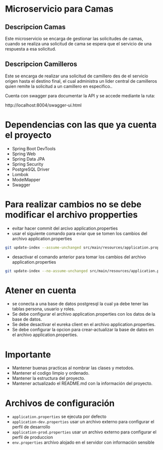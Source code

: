# Microservicio para Camas 

## Descripcion Camas
Este microservicio se encarga de gestionar las solicitudes de camas, cuando se realiza una solicitud de cama se espera que el servicio de una respuesta a esa solicitud.


## Descripcion Camilleros
Este se encarga de realizar una solicitud de camillero des de el servicio origen hasta el destino final, el cual administra un lider central de camilleros quien remite la solicitud a un camillero en especifico..

Cuenta con swagger para documentar la API y se accede mediante la ruta:

http://localhost:8004/swagger-ui.html

# Dependencias con las que ya cuenta el proyecto
- Spring Boot DevTools
- Spring Web
- Spring Data JPA
- Spring Security
- PostgreSQL Driver
- Lombok
- ModelMapper
- Swagger

# Para realizar cambios no se debe modificar el archivo propperties
- evitar hacer commit del arcivo application.properties
- usar el siguiente comando para eviar que se tomen los cambios del archivo application.properties
```bash  
git update-index --assume-unchanged src/main/resources/application.properties
```
- desactivar el comando anterior para tomar los cambios del archivo application.properties
```bash
git update-index --no-assume-unchanged src/main/resources/application.properties
```

# Atener en cuenta
- se conecta a una base de datos postgresql la cual ya debe tener las tablas persona, usuario y roles.
- Se debe configurar el archivo application.properties con los datos de la base de datos.
- Se debe desactivar el eureka client en el archivo application.properties.
- Se debe configurar la opcion para crear-actualizar la base de datos en el archivo application.properties.

# Importante
- Mantener buenas practicas al nombrar las clases y metodos.
- Mantener el codigo limpio y ordenado.
- Mantener la estructura del proyecto.
- Mantener actualizado el README.md con la información del proyecto.

# Archivos de configuración
- ``application.properties`` se ejecuta por defecto 
- ``application-dev.properties`` usar un archivo externo para configurar el perfil de desarrollo
- ``application-prod.properties`` usar un archivo externo para configurar el perfil de produccion
- ``env.properties`` archivo alojado en el servidor con información sensible


 
